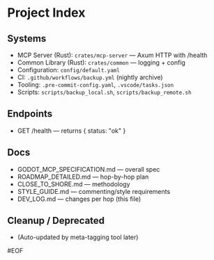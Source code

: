 # Project Index

## Systems
- MCP Server (Rust): `crates/mcp-server` — Axum HTTP with /health
- Common Library (Rust): `crates/common` — logging + config
- Configuration: `config/default.yaml`
- CI: `.github/workflows/backup.yml` (nightly archive)
- Tooling: `.pre-commit-config.yaml`, `.vscode/tasks.json`
- Scripts: `scripts/backup_local.sh`, `scripts/backup_remote.sh`

## Endpoints
- GET /health — returns { status: "ok" }

## Docs
- GODOT_MCP_SPECIFICATION.md — overall spec
- ROADMAP_DETAILED.md — hop-by-hop plan
- CLOSE_TO_SHORE.md — methodology
- STYLE_GUIDE.md — commenting/style requirements
- DEV_LOG.md — changes per hop (this file)

## Cleanup / Deprecated
- (Auto-updated by meta-tagging tool later)

#EOF
